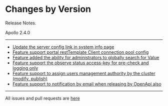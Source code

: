Changes by Version
==================
Release Notes.

Apollo 2.4.0

------------------
* [Update the server config link in system info page](https://github.com/apolloconfig/apollo/pull/5204)
* [Feature support portal restTemplate Client connection pool config](https://github.com/apolloconfig/apollo/pull/5200)
* [Feature added the ability for administrators to globally search for Value](https://github.com/apolloconfig/apollo/pull/5182)
* [Feature support the observe status access-key for pre-check and logging only](https://github.com/apolloconfig/apollo/pull/5236)
* [Feature support to assign users management authority by the cluster (modify, publish)](https://github.com/apolloconfig/apollo/pull/5302)
* [Feature support to notification by email when releasing by OpenApi also](https://github.com/apolloconfig/apollo/pull/5324)

------------------
All issues and pull requests are [here](https://github.com/apolloconfig/apollo/milestone/15?closed=1)
